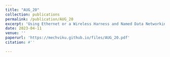 ```yaml
---
title: "AUG_20"
collection: publications
permalink: /publication/AUG_20
excerpt: 'Using Ethernet or a Wireless Harness and Named Data Networking in Autonomous Tractor-Trailer Communication'
date: 2023-04-11
venue: ''
paperurl: 'https://mechviku.github.io/files/AUG_20.pdf'
citation: #''

---
```


[Download paper here]: (https://mechviku.github.io/files/AUG_20.pdf)






